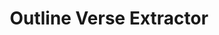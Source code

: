 ---
layout: outline_verses
title: Outline Verse Extractor
permalink: /studytools/outline_verses/
---